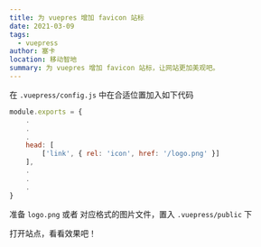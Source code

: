 ```yaml
---
title: 为 vuepres 增加 favicon 站标
date: 2021-03-09
tags: 
  - vuepress
author: 塞卡
location: 移动智地
summary: 为 vuepres 增加 favicon 站标，让网站更加美观吧。
---
```

在 `.vuepress/config.js` 中在合适位置加入如下代码
```javascript
module.exports = {
    .
    .
    .
    head: [
        ['link', { rel: 'icon', href: '/logo.png' }]
    ],
    .
    .
    .
}
```
准备 `logo.png` 或者 对应格式的图片文件，置入 `.vuepress/public` 下

打开站点，看看效果吧！
